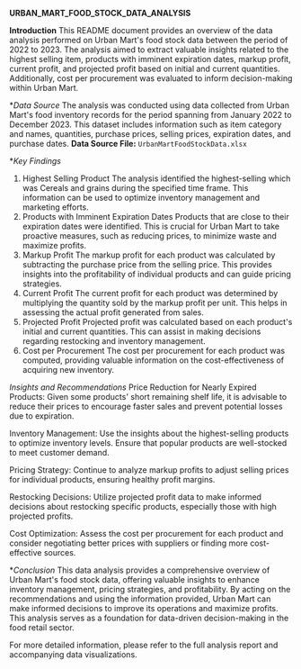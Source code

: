 **URBAN_MART_FOOD_STOCK_DATA_ANALYSIS**

**Introduction**
This README document provides an overview of the data analysis performed on Urban Mart's food stock data between the period of 2022 to 2023. The analysis aimed to extract valuable insights related to the highest selling item, products with imminent expiration dates, markup profit, current profit, and projected profit based on initial and current quantities. Additionally, cost per procurement was evaluated to inform decision-making within Urban Mart.

**Data Source*
The analysis was conducted using data collected from Urban Mart's food inventory records for the period spanning from January 2022 to December 2023. This dataset includes information such as item category and names, quantities, purchase prices, selling prices, expiration dates, and purchase dates.
**Data Source File:** `UrbanMartFoodStockData.xlsx`

**Key Findings*
1. Highest Selling Product
The analysis identified the highest-selling which was Cereals and grains during the specified time frame. This information can be used to optimize inventory management and marketing efforts.
2. Products with Imminent Expiration Dates
Products that are close to their expiration dates were identified. This is crucial for Urban Mart to take proactive measures, such as reducing prices, to minimize waste and maximize profits.
3. Markup Profit
The markup profit for each product was calculated by subtracting the purchase price from the selling price. This provides insights into the profitability of individual products and can guide pricing strategies.
4. Current Profit
The current profit for each product was determined by multiplying the quantity sold by the markup profit per unit. This helps in assessing the actual profit generated from sales.
5. Projected Profit
Projected profit was calculated based on each product's initial and current quantities. This can assist in making decisions regarding restocking and inventory management.
6. Cost per Procurement
The cost per procurement for each product was computed, providing valuable information on the cost-effectiveness of acquiring new inventory.

_Insights and Recommendations_
Price Reduction for Nearly Expired Products: Given some products' short remaining shelf life, it is advisable to reduce their prices to encourage faster sales and prevent potential losses due to expiration.

Inventory Management: Use the insights about the highest-selling products to optimize inventory levels. Ensure that popular products are well-stocked to meet customer demand.

Pricing Strategy: Continue to analyze markup profits to adjust selling prices for individual products, ensuring healthy profit margins.

Restocking Decisions: Utilize projected profit data to make informed decisions about restocking specific products, especially those with high projected profits.

Cost Optimization: Assess the cost per procurement for each product and consider negotiating better prices with suppliers or finding more cost-effective sources.

**Conclusion*
This data analysis provides a comprehensive overview of Urban Mart's food stock data, offering valuable insights to enhance inventory management, pricing strategies, and profitability. By acting on the recommendations and using the information provided, Urban Mart can make informed decisions to improve its operations and maximize profits. This analysis serves as a foundation for data-driven decision-making in the food retail sector.

For more detailed information, please refer to the full analysis report and accompanying data visualizations.

